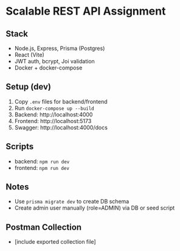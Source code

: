 # Scalable REST API Assignment

## Stack
- Node.js, Express, Prisma (Postgres)
- React (Vite)
- JWT auth, bcrypt, Joi validation
- Docker + docker-compose

## Setup (dev)
1. Copy `.env` files for backend/frontend
2. Run `docker-compose up --build`
3. Backend: http://localhost:4000
4. Frontend: http://localhost:5173
5. Swagger: http://localhost:4000/docs

## Scripts
- backend: `npm run dev`
- frontend: `npm run dev`

## Notes
- Use `prisma migrate dev` to create DB schema
- Create admin user manually (role=ADMIN) via DB or seed script

## Postman Collection
- [include exported collection file]
